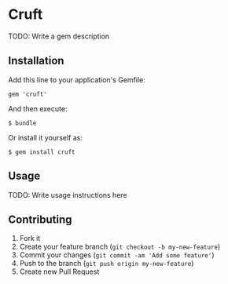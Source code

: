 # Cruft

TODO: Write a gem description

## Installation

Add this line to your application's Gemfile:

    gem 'cruft'

And then execute:

    $ bundle

Or install it yourself as:

    $ gem install cruft

## Usage

TODO: Write usage instructions here

## Contributing

1. Fork it
2. Create your feature branch (`git checkout -b my-new-feature`)
3. Commit your changes (`git commit -am 'Add some feature'`)
4. Push to the branch (`git push origin my-new-feature`)
5. Create new Pull Request
